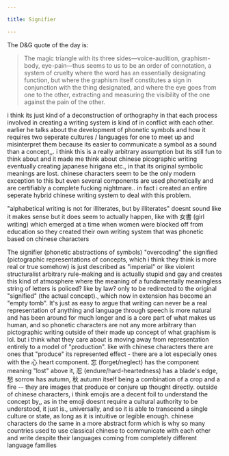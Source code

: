 ```yaml
---

title: Signifier

---
```


The D&G quote of the day is:

> The magic triangle with its three sides—voice-audition, graphism-body, eye-pain—thus seems to us to be an order of connotation, a system of cruelty where the word has an essentially designating function, but where the graphism itself constitutes a sign in conjunction with the thing designated, and where the eye goes from one to the other, extracting and measuring the visibility of the one against the pain of the other.

i think its just kind of a deconstruction of orthography in that each process involved in creating a writing system is kind of in conflict with each other. earlier he talks about the development of phonetic symbols and how it requires two seperate cultures / languages for one to meet up and misinterpret them because its easier to communicate a symbol as a sound than a concept,,. i think this is a really arbitrary assumption but its still fun to think about and it made me think about chinese picographic writing eventually creating japanese hirigana etc., in that its original symbolic meanings are lost. chinese characters seem to be the only modern exception to this but even several components are used phonetically and are certifiably a complete fucking nightmare.. in fact i created an entire seperate hybrid chinese writing system to deal with this problem.

"alphabetical writing is not for illiterates, but by illiterates" doesnt sound like it makes sense but it does seem to actually happen, like with 女書 (girl writing) which emerged at a time when women were blocked off from education so they created their own writing system that was phonetic based on chinese characters

The signifier (phonetic abstractions of symbols) "overcoding" the signified (pictographic representations of concepts, which i think they think is more real or true somehow) is just described as "imperial" or like violent structuralist arbitrary rule-making and is actually stupid and gay and creates this kind of atmosphere where the meaning of a fundamentally meaningless string of letters is policed? like by law? only to be redirected to the original "signified" (the actual concept)., which now in extension has become an "empty tomb". It's just as easy to argue that writing can never be a real representation of anything and language through speech is more natural and has been around for much longer and is a core part of what makes us human, and so phonetic characters are not any more arbitrary than pictographic writing outside of their made up concept of what graphism is lol. but i think what they care about is moving away from representation entirely to a model of "production". like with chinese characters there are ones that "produce" its represented effect - there are a lot especially ones with the 心 heart component. 忘 (forget/neglect) has the component meaning "lost" above it, 忍 (endure/hard-heartedness) has a blade's edge, 愁 sorrow has autumn, 秋 autumn itself being a combination of a crop and a fire -- they are images that produce or conjure up thought directly. outside of chinese characters, i think emojis are a decent foil to understand the concept by,, as in the emoji doesnt require a cultural authority to be understood, it just is., universally, and so it is able to transcend a single culture or state, as long as it is intuitive or legible enough. chinese characters do the same in a more abstract form which is why so many countries used to use classical chinese to communicate with each other and write despite their languages coming from completely different language families 